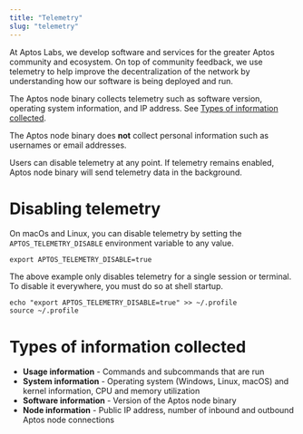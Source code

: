 ```yaml
---
title: "Telemetry"
slug: "telemetry"
---
```


At Aptos Labs, we develop software and services for the greater Aptos community and ecosystem. On top of community feedback, we use telemetry to help improve the decentralization of the network by understanding how our software is being deployed and run.

The Aptos node binary collects telemetry such as software version, operating system information, and IP address. See [Types of information collected](#types-of-information-collected).

The Aptos node binary does **not** collect personal information such as usernames or email addresses.

Users can disable telemetry at any point. If telemetry remains enabled, Aptos node binary will send telemetry data in the background.

# Disabling telemetry

On macOs and Linux, you can disable telemetry by setting the `APTOS_TELEMETRY_DISABLE` environment variable to any value.

```
export APTOS_TELEMETRY_DISABLE=true
```

The above example only disables telemetry for a single session or terminal. To disable it everywhere, you must do so at shell startup.

```
echo "export APTOS_TELEMETRY_DISABLE=true" >> ~/.profile
source ~/.profile
```

# Types of information collected

* **Usage information** - Commands and subcommands that are run
* **System information** - Operating system (Windows, Linux, macOS) and kernel information, CPU and memory utilization
* **Software information** - Version of the Aptos node binary
* **Node information** - Public IP address, number of inbound and outbound Aptos node connections
